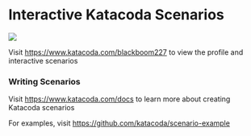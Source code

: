 # Interactive Katacoda Scenarios

[![](http://shields.katacoda.com/katacoda/blackboom227/count.svg)](https://www.katacoda.com/blackboom227 "Get your profile on Katacoda.com")

Visit https://www.katacoda.com/blackboom227 to view the profile and interactive scenarios

### Writing Scenarios
Visit https://www.katacoda.com/docs to learn more about creating Katacoda scenarios

For examples, visit https://github.com/katacoda/scenario-example
